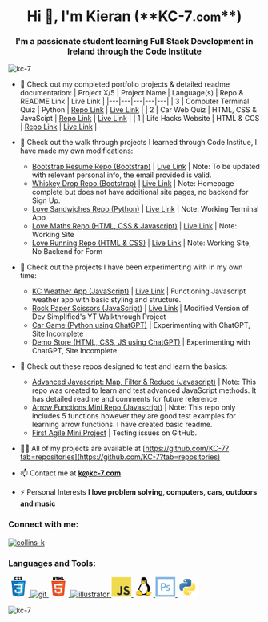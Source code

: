 <h1 align="center">Hi 👋, I'm Kieran (**KC-7<small>.com</small>**)</h1>
<h3 align="center">I'm a passionate student learning Full Stack Development in Ireland through the Code Institute</h3>

<p align="left"> <img src="https://komarev.com/ghpvc/?username=kc-7&label=Profile%20views&color=0e75b6&style=flat" alt="kc-7" /> </p>

- 🔭 Check out my completed portfolio projects & detailed readme documentation: 
  | Project X/5 | Project Name | Language(s) | Repo & README Link | Live Link |
  |---|---|---|---|---|
  | 3 | Computer Terminal Quiz | Python | [Repo Link](https://github.com/KC-7/python-quiz) | [Live Link](https://kc-quiz.herokuapp.com/) |
  | 2 | Car Web Quiz | HTML, CSS & JavaScipt | [Repo Link](https://github.com/KC-7/car-quiz) | [Live Link](https://kc-7.github.io/car-quiz/) |
  | 1 | Life Hacks Website | HTML & CCS | [Repo Link](https://github.com/KC-7/life-hacks-v2) | [Live Link](https://kc-7.github.io/life-hacks-v2/index.html) |

- 🔭 Check out the walk through projects I learned through Code Institue, I have made my own modifications:
  - [Bootstrap Resume Repo (Bootstrap)](https://github.com/KC-7/bootstrap-resume) | [Live Link](https://kc-7.github.io/bootstrap-resume/) | Note: To be updated with relevant personal info, the email provided is valid.
  - [Whiskey Drop Repo (Bootstrap)](https://github.com/KC-7/whiskey-drop) | [Live Link](https://kc-7.github.io/whiskey-drop/) | Note: Homepage complete but does not have additional site pages, no backend for Sign Up.
  - [Love Sandwiches Repo (Python)](https://github.com/KC-7/love-sandwiches) | [Live Link](https://love-sandwiches-kc.herokuapp.com/) | Note: Working Terminal App
  - [Love Maths Repo (HTML, CSS & Javascript)](https://github.com/KC-7/love-maths) | [Live Link](https://kc-7.github.io/love-maths/) | Note: Working Site
  - [Love Running Repo (HTML & CSS)](https://github.com/KC-7/love-running) | [Live Link](https://kc-7.github.io/love-running/)  | Note: Working Site, No Backend for Form

- 🔭 Check out the projects I have been experimenting with in my own time:
  - [KC Weather App (JavaScript)](https://github.com/KC-7/kc-weather-app) | [Live Link](https://kc-7.github.io/kc-weather-app/) | Functioning Javascript weather app with basic styling and structure. 
  - [Rock Paper Scissors (JavaScript)](https://github.com/KC-7/rock-paper-scissors) | [Live Link](https://kc-7.github.io/rock-paper-scissors/) | Modified Version of Dev Simplified's YT Walkthrough Project
  - [Car Game (Python using ChatGPT)](https://github.com/KC-7/car-game) | Experimenting with ChatGPT, Site Incomplete 
  - [Demo Store (HTML, CSS, JS using ChatGPT)](https://github.com/KC-7/demo-site) | Experimenting with ChatGPT, Site Incomplete 

- 🔭 Check out these repos designed to test and learn the basics: 
  - [Advanced Javascript: Map, Filter & Reduce (Javascript)](https://github.com/KC-7/js-map-filter-reduce) | Note: This repo was created to learn and test advanced JavaScript methods. It has detailed readme and comments for future reference.
  - [Arrow Functions Mini Repo (Javascript)](https://github.com/KC-7/arrow-functions/blob/main/README.md) | Note: This repo only includes 5 functions however they are good test examples for learning arrow functions. I have created basic readme.
  - [First Agile Mini Project](https://github.com/KC-7/first-agile-project) | Testing issues on GitHub.

- 👨‍💻 All of my projects are available at [https://github.com/KC-7?tab=repositories](https://github.com/KC-7?tab=repositories)

- 📫 Contact me at **k@kc-7.com**

- ⚡ Personal Interests **I love problem solving, computers, cars, outdoors and music**

<h3 align="left">Connect with me:</h3>
<p align="left">
<a href="https://linkedin.com/in/collins-k" target="blank"><img align="center" src="https://raw.githubusercontent.com/rahuldkjain/github-profile-readme-generator/master/src/images/icons/Social/linked-in-alt.svg" alt="collins-k" height="30" width="40" /></a>
</p>

<h3 align="left">Languages and Tools:</h3>
<p align="left"> <a href="https://www.w3schools.com/css/" target="_blank" rel="noreferrer"> <img src="https://raw.githubusercontent.com/devicons/devicon/master/icons/css3/css3-original-wordmark.svg" alt="css3" width="40" height="40"/> </a> <a href="https://git-scm.com/" target="_blank" rel="noreferrer"> <img src="https://www.vectorlogo.zone/logos/git-scm/git-scm-icon.svg" alt="git" width="40" height="40"/> </a> <a href="https://www.w3.org/html/" target="_blank" rel="noreferrer"> <img src="https://raw.githubusercontent.com/devicons/devicon/master/icons/html5/html5-original-wordmark.svg" alt="html5" width="40" height="40"/> </a> <a href="https://www.adobe.com/in/products/illustrator.html" target="_blank" rel="noreferrer"> <img src="https://www.vectorlogo.zone/logos/adobe_illustrator/adobe_illustrator-icon.svg" alt="illustrator" width="40" height="40"/> </a> <a href="https://developer.mozilla.org/en-US/docs/Web/JavaScript" target="_blank" rel="noreferrer"> <img src="https://raw.githubusercontent.com/devicons/devicon/master/icons/javascript/javascript-original.svg" alt="javascript" width="40" height="40"/> </a> <a href="https://www.linux.org/" target="_blank" rel="noreferrer"> <img src="https://raw.githubusercontent.com/devicons/devicon/master/icons/linux/linux-original.svg" alt="linux" width="40" height="40"/> </a> <a href="https://www.photoshop.com/en" target="_blank" rel="noreferrer"> <img src="https://raw.githubusercontent.com/devicons/devicon/master/icons/photoshop/photoshop-line.svg" alt="photoshop" width="40" height="40"/> </a> <a href="https://www.python.org" target="_blank" rel="noreferrer"> <img src="https://raw.githubusercontent.com/devicons/devicon/master/icons/python/python-original.svg" alt="python" width="40" height="40"/> </a> </p>

<p><img align="center" src="https://github-readme-streak-stats.herokuapp.com/?user=kc-7&" alt="kc-7" /></p>
